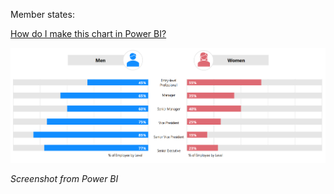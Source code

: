 Member states:

[How do I make this chart in Power BI?](https://community.fabric.microsoft.com/t5/DAX-Commands-and-Tips/How-do-I-make-this-chart-in-Power-BI/m-p/3355562#M126086)

![bar-by-gender](https://github.com/MartinBubenheimer/powerbi-solutions/blob/main/bar-chart-data-labels/bar-by-gender.png?raw=true "bar-by-gender")

_Screenshot from Power BI_
